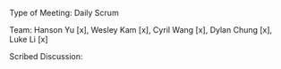 Type of Meeting: Daily Scrum

Team: Hanson Yu [x], Wesley Kam [x], Cyril Wang [x], Dylan Chung [x], Luke Li [x]

Scribed Discussion:

